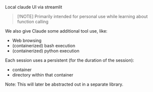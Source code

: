 Local claude UI via streamlit

> [!NOTE] Primarily intended for personal use while learning about function calling

We also give Claude some additional tool use, like:
 * Web browsing
 * (containerized) bash execution
 * (containerized) python execution 

Each session uses a persistent (for the duration of the session):
 * container
 * directory within that container

Note: This will later be abstracted out in a separate library.
